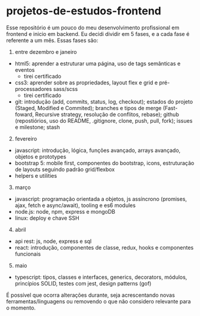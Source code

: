 # projetos-de-estudos-frontend
Esse repositório é um pouco do meu desenvolvimento profissional em frontend e inicio em backend. Eu decidi dividir em 5 fases, e a cada fase é referente a um mês. Essas fases são:

1) entre dezembro e janeiro
* html5: aprender a estruturar uma página, uso de tags semânticas e eventos
    * tirei certificado
* css3: aprender sobre as propriedades, layout flex e grid e pré-processadores sass/scss
    * tirei certificado
* git: introdução (add, commits, status, log, checkout); estados do projeto (Staged, Modified e Commited); branches e tipos de merge (Fast-foward, Recursive strategy, resolução de conflitos, rebase); github (repostiórios, uso do README, .gitignore, clone, push, pull, fork); issues e milestone; stash

2) fevereiro
 * javascript: introdução, lógica, funções avançado, arrays avançado, objetos e prototypes
 * bootstrap 5: mobile first, componentes do bootstrap, icons, estruturação de layouts seguindo padrão grid/flexbox
 * helpers e utilities
 
3) março
* javascript: programação orientada a objetos, js assíncrono (promises, ajax, fetch e async/await), tooling e es6 modules
* node.js: node, npm, express e mongoDB
* linux: deploy e chave SSH

4) abril
* api rest: js, node, express e sql
* react: introdução, componentes de classe, redux, hooks e componentes funcionais 

5) maio
* typescript: tipos, classes e interfaces, generics, decorators, módulos, princípios SOLID, testes com jest, design patterns (gof)

É possível que ocorra alterações durante, seja acrescentando novas ferramentas/linguagens ou removendo o que não considero relevante para o momento.
